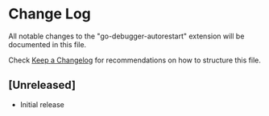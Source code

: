 # Change Log

All notable changes to the "go-debugger-autorestart" extension will be documented in this file.

Check [Keep a Changelog](http://keepachangelog.com/) for recommendations on how to structure this file.

## [Unreleased]

- Initial release